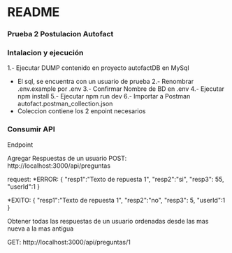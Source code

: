 # README #

### Prueba 2 Postulacion Autofact ###

### Intalacion y ejecución ###
1.- Ejecutar DUMP contenido en proyecto autofactDB en MySql
  * El sql, se encuentra con un usuario de prueba
2.- Renombrar .env.example por .env
3.- Confirmar Nombre de BD en .env
4.- Ejecutar npm install
5.- Ejecutar npm run dev
6.- Importar a Postman autofact.postman_collection.json
  * Coleccion contiene los 2 enpoint necesarios



### Consumir API ###

Endpoint

Agregar Respuestas de un usuario
POST: http://localhost:3000/api/preguntas

request: 
*ERROR: {
    "resp1":"Texto de repuesta 1",
    "resp2":"si",
    "resp3": 55,
    "userId":1
  }

*EXITO: {
  "resp1":"Texto de repuesta 1",
    "resp2":"no",
    "resp3": 5,
    "userId":1
}

Obtener todas las respuestas de un usuario ordenadas desde las mas nueva a la mas antigua

GET: http://localhost:3000/api/preguntas/1